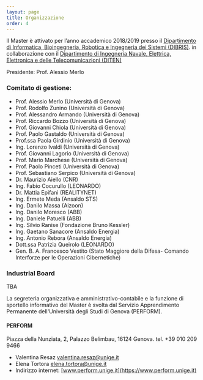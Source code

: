 ```yaml
---
layout: page
title: Organizzazione
order: 4
---
```


Il Master è attivato per l’anno accademico 2018/2019 presso
il [Dipartimento di Informatica, Bioingegneria, Robotica e Ingegneria dei Sistemi (DIBRIS)](http://www.dibris.unige.it/). 
in collaborazione con
il [Dipartimento di Ingegneria Navale, Elettrica, Elettronica e delle Telecomunicazioni (DITEN)](http://www.diten.unige.it/)
 
Presidente: Prof. Alessio Merlo

### Comitato di gestione:

* Prof. Alessio Merlo (Università di Genova)
* Prof. Rodolfo Zunino (Università di Genova)
* Prof. Alessandro Armando (Università di Genova)
* Prof. Riccardo Bozzo (Università di Genova)
* Prof. Giovanni Chiola (Università di Genova)
* Prof. Paolo Gastaldo (Università di Genova)
* Prof.ssa Paola Girdinio (Università di Genova)
* Ing. Lorenzo Ivaldi (Università di Genova)
* Prof. Giovanni Lagorio (Università di Genova)
* Prof. Mario Marchese (Università di Genova)
* Prof. Paolo Pinceti (Università di Genova)
* Prof. Sebastiano Serpico (Università di Genova)
* Dr. Maurizio Aiello (CNR)
* Ing. Fabio Cocurullo (LEONARDO)
* Dr. Mattia Epifani (REALITYNET)
* Ing. Ermete Meda (Ansaldo STS)
* Ing. Danilo Massa (Aizoon)
* Ing. Danilo Moresco (ABB)
* Ing. Daniele Patuelli (ABB)
* Ing. Silvio Ranise (Fondazione Bruno Kessler)
* Ing. Gaetano Sanacore (Ansaldo Energia)
* Ing. Antonio Rebora (Ansaldo Energia)
* Dott.ssa Patrizia Queirolo (LEONARDO)
* Gen. B. A. Francesco Vestito (Stato Maggiore della Difesa- Comando Interforze per le Operazioni Cibernetiche)

### Industrial Board
TBA

La segreteria organizzativa e amministrativo-contabile e la funzione di sportello informativo del Master è svolta dal Servizio Apprendimento Permanente dell'Università degli Studi di Genova (PERFORM).

#### PERFORM
Piazza della Nunziata, 2, Palazzo Belimbau, 16124 Genova.
tel. +39 010 209 9466

* Valentina Resaz [valentina.resaz@unige.it](mailto:valentina.resaz@unige.it) 
* Elena Tortora [elena.tortora@unige.it](mailto:elena.tortora@unige.it) 
* Indirizzo internet: [www.perform.unige.it](https://www.perform.unige.it)
